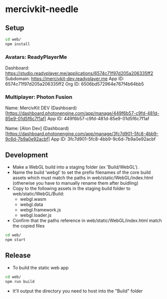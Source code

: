 # mercivkit-needle


## Setup 
```bash
cd web/
npm install
```

### Avatars: ReadyPlayerMe
Dashboard:
https://studio.readyplayer.me/applications/6574c71f97d205a206335ff2
Subdomain:
https://mercivkit-dev.readyplayer.me
App ID:
6574c71f97d205a206335ff2
Org ID:
6506bd572964e767f4b64bb5

### Multiplayer: Photon Fusion
Name:
MercivKit DEV
(Dashboard)[https://dashboard.photonengine.com/app/manage/449f6b57-c9fd-481d-85e9-01d5f6c7f1af]
App ID:
449f6b57-c9fd-481d-85e9-01d5f6c7f1af

Name: [Alon Dev]
(Dashboard)[https://dashboard.photonengine.com/app/manage/3fc7d901-5fc8-4bb9-9c6d-7b9a0e92acbf]
App ID:
3fc7d901-5fc8-4bb9-9c6d-7b9a0e92acbf


## Development
- Make a WebGL build into a staging folder (ex 'Build/WebGL').
- Name the build 'webgl' to set the prefix filenames of the core build assets which must match the paths in web/static/WebGL/index.html (otherwise you have to manually rename them after buidling)
- Copy to the following assets in the staging build folder to web/static/WebGL/Build:
  - webgl.wasm
  - webgl.data
  - webgl.framework.js
  - webgl.loader.js
- Confirm that the paths reference in web/static/WebGL/index.html match the copied files

```bash
cd web/
npm start
```

## Release
- To build the static web app
```bash
cd web/
npm run build
```
- It'll output the directory you need to host into the "Build" folder